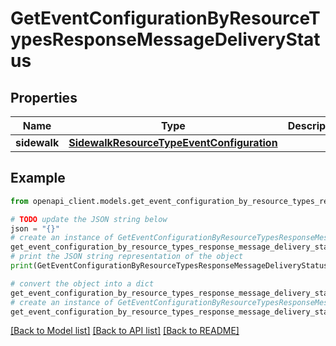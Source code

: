 # GetEventConfigurationByResourceTypesResponseMessageDeliveryStatus


## Properties

Name | Type | Description | Notes
------------ | ------------- | ------------- | -------------
**sidewalk** | [**SidewalkResourceTypeEventConfiguration**](SidewalkResourceTypeEventConfiguration.md) |  | [optional] 

## Example

```python
from openapi_client.models.get_event_configuration_by_resource_types_response_message_delivery_status import GetEventConfigurationByResourceTypesResponseMessageDeliveryStatus

# TODO update the JSON string below
json = "{}"
# create an instance of GetEventConfigurationByResourceTypesResponseMessageDeliveryStatus from a JSON string
get_event_configuration_by_resource_types_response_message_delivery_status_instance = GetEventConfigurationByResourceTypesResponseMessageDeliveryStatus.from_json(json)
# print the JSON string representation of the object
print(GetEventConfigurationByResourceTypesResponseMessageDeliveryStatus.to_json())

# convert the object into a dict
get_event_configuration_by_resource_types_response_message_delivery_status_dict = get_event_configuration_by_resource_types_response_message_delivery_status_instance.to_dict()
# create an instance of GetEventConfigurationByResourceTypesResponseMessageDeliveryStatus from a dict
get_event_configuration_by_resource_types_response_message_delivery_status_from_dict = GetEventConfigurationByResourceTypesResponseMessageDeliveryStatus.from_dict(get_event_configuration_by_resource_types_response_message_delivery_status_dict)
```
[[Back to Model list]](../README.md#documentation-for-models) [[Back to API list]](../README.md#documentation-for-api-endpoints) [[Back to README]](../README.md)


